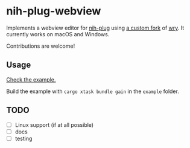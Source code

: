 # nih-plug-webview

Implements a webview editor for [nih-plug](https://github.com/robbert-vdh/nih-plug) using [a custom fork](https://github.com/maxjvh/wry) of [wry](https://github.com/tauri-apps/wry).
It currently works on macOS and Windows.

Contributions are welcome!

## Usage

[Check the example.](https://github.com/maxjvh/nih-plug-webview/blob/main/example/src/lib.rs#L90-L136)

Build the example with `cargo xtask bundle gain` in the `example` folder.

## TODO
- [ ] Linux support (if at all possible)
- [ ] docs
- [ ] testing
